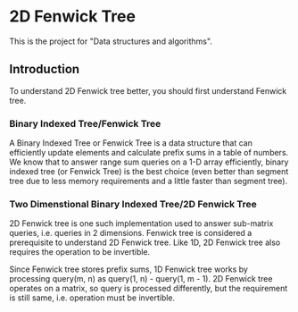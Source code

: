 # 2D Fenwick Tree
This is the project for "Data structures and algorithms".


## Introduction

To understand 2D Fenwick tree better, you should first understand Fenwick tree.
### Binary Indexed Tree/Fenwick Tree
A Binary Indexed Tree or Fenwick Tree is a data structure that can efficiently update elements and calculate prefix sums in a table of numbers. We know that to answer range sum queries on a 1-D array efficiently, binary indexed tree (or Fenwick Tree) is the best choice (even better than segment tree due to less memory requirements and a little faster than segment tree).

### Two Dimenstional Binary Indexed Tree/2D Fenwick Tree
2D Fenwick tree is one such implementation used to answer sub-matrix queries, i.e. queries in 2 dimensions. Fenwick tree is considered a prerequisite to understand 2D Fenwick tree. Like 1D, 2D Fenwick tree also requires the operation to be invertible.

Since Fenwick tree stores prefix sums, 1D Fenwick tree works by processing query(m, n) as query(1, n) - query(1, m - 1). 2D Fenwick tree operates on a matrix, so query is processed differently, but the requirement is still same, i.e. operation must be invertible.
